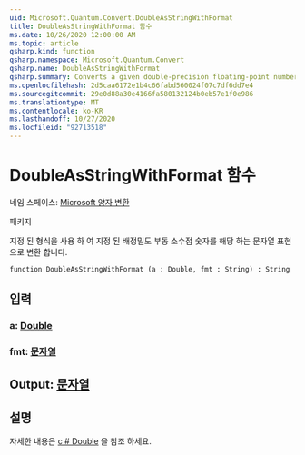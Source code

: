 ```yaml
---
uid: Microsoft.Quantum.Convert.DoubleAsStringWithFormat
title: DoubleAsStringWithFormat 함수
ms.date: 10/26/2020 12:00:00 AM
ms.topic: article
qsharp.kind: function
qsharp.namespace: Microsoft.Quantum.Convert
qsharp.name: DoubleAsStringWithFormat
qsharp.summary: Converts a given double-precision floating-point number to an equivalent string representation, using the given format.
ms.openlocfilehash: 2d5caa6172e1b4c66fabd560024f07c7df6dd7e4
ms.sourcegitcommit: 29e0d88a30e4166fa580132124b0eb57e1f0e986
ms.translationtype: MT
ms.contentlocale: ko-KR
ms.lasthandoff: 10/27/2020
ms.locfileid: "92713518"
---
```

# <a name="doubleasstringwithformat-function"></a>DoubleAsStringWithFormat 함수

네임 스페이스: [Microsoft 양자 변환](xref:Microsoft.Quantum.Convert)

패키지 [](https://nuget.org/packages/)


지정 된 형식을 사용 하 여 지정 된 배정밀도 부동 소수점 숫자를 해당 하는 문자열 표현으로 변환 합니다.

```qsharp
function DoubleAsStringWithFormat (a : Double, fmt : String) : String
```


## <a name="input"></a>입력

### <a name="a--double"></a>a: [Double](xref:microsoft.quantum.lang-ref.double)




### <a name="fmt--string"></a>fmt: [문자열](xref:microsoft.quantum.lang-ref.string)





## <a name="output--string"></a>Output: [문자열](xref:microsoft.quantum.lang-ref.string)



## <a name="remarks"></a>설명

자세한 내용은 [c # Double](https://docs.microsoft.com/dotnet/api/system.double.tostring?view=netframework-4.7.1#System_Double_ToString_System_String_) 을 참조 하세요.